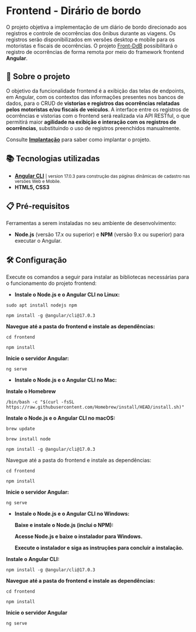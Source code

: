 # Frontend - Dirário de bordo

O projeto objetiva a implementação de um diário de bordo direcionado aos registros e controle de ocorrências dos ônibus durante as viagens. Os registros serão disponibilizados em versões desktop e mobile para os motoristas e fiscais de ocorrências. O projeto [Front-DdB](https://github.com/GobiraArthur/FrontDdB.git) possibilitará o registro de ocorrências de forma remota por meio do framework frontend <b>Angular</b>.

## 📖 Sobre o projeto

O objetivo da funcionalidade frontend é a exibição das telas de endpoints, em Angular, com os contextos das informações presentes nos bancos de dados, para o CRUD de <b>vistorias e registros das ocorrências relatadas pelos motoristas e/ou fiscais de veículos</b>. A interface entre os registros de ocorrências e vistorias com o frontend será realizada via API RESTful, o que permitirá maior <b>agilidade na exibição e interação com os registros de ocorrências</b>, substituindo o uso de registros preenchidos manualmente.

Consulte **[Implantação](https://github.com/GobiraArthur/FrontDdB.git)** para saber como implantar o projeto.

## 📚 Tecnologias utilizadas

- <b>[Angular CLI](https://github.com/angular/angular-cli)</b> <small>| version 17.0.3 para construção das páginas dinâmicas de cadastro nas versões Web e Mobile.</small>
- <b>HTML5, CSS3</b> 

## 📋 Pré-requisitos

Ferramentas a serem instaladas no seu ambiente de desenvolvimento:

- <b>Node.js</b> (versão 17.x ou superior) e <b>NPM</b> (versão 9.x ou superior) para executar o Angular.

## 🛠 Configuração

Execute os comandos a seguir para instalar as bibliotecas necessárias para o funcionamento do projeto frontend:

- <b>Instale o Node.js e o Angular CLI no Linux:</b>
```
sudo apt install nodejs npm
```
```
npm install -g @angular/cli@17.0.3
```
<b>Navegue até a pasta do frontend e instale as dependências:</b>
```
cd frontend
```
```
npm install
```
<b>Inicie o servidor Angular:</b>
```
ng serve
```
- <b>Instale o Node.js e o Angular CLI no Mac:</b>
<p><b>Instale o Homebrew</b></p>

```
/bin/bash -c "$(curl -fsSL https://raw.githubusercontent.com/Homebrew/install/HEAD/install.sh)"
```
<b>Instale o Node.js e o Angular CLI no macOS:</b>
```
brew update
```
```
brew install node
```
```
npm install -g @angular/cli@17.0.3
```
Navegue até a pasta do frontend e instale as dependências:
```
cd frontend
```
```
npm install
```
<b>Inicie o servidor Angular:</b>
```
ng serve
```
- <b>Instale o Node.js e o Angular CLI no Windows:</b>
    <p><b>Baixe e instale o Node.js (inclui o NPM):</b></p>
    <p><b>Acesse Node.js e baixe o instalador para Windows.</b></p>
    <p><b>Execute o instalador e siga as instruções para concluir a instalação.</b></p>
<b>Instale o Angular CLI:</b>
```
npm install -g @angular/cli@17.0.3
```
<b>Navegue até a pasta do frontend e instale as dependências:</b>
```
cd frontend
```
```
npm install
```
<b>Inicie o servidor Angular</b>
```
ng serve
```